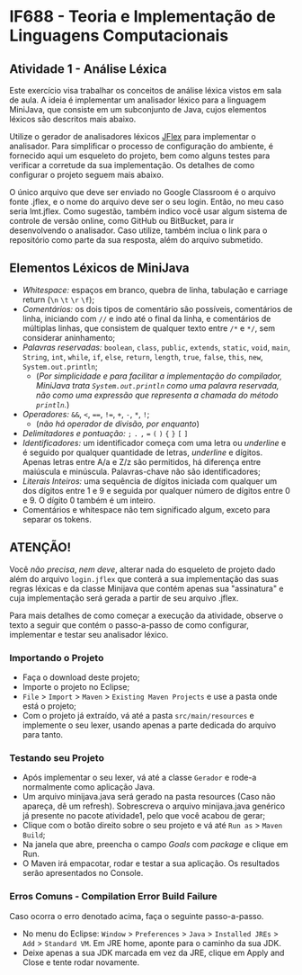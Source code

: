 # IF688 - Teoria e Implementação de Linguagens Computacionais

## Atividade 1 - Análise Léxica

Este exercício visa trabalhar os conceitos de análise léxica vistos em sala de aula. A ideia é implementar um analisador léxico para a linguagem MiniJava, que consiste em um subconjunto de Java, cujos elementos léxicos são descritos mais abaixo. 

Utilize o gerador de analisadores léxicos [JFlex](http://jflex.de) para implementar o analisador. Para simplificar o processo de configuração do ambiente, é fornecido aqui um esqueleto do projeto, bem como alguns testes para verificar a corretude da sua implementação. Os detalhes de como configurar o projeto seguem mais abaixo.

O único arquivo que deve ser enviado no Google Classroom é o arquivo fonte .jflex, e o nome do arquivo deve ser o seu login. Então, no meu caso seria lmt.jflex. Como sugestão, também indico você usar algum sistema de controle de versão online, como GitHub ou BitBucket, para ir desenvolvendo o analisador. Caso utilize, também inclua o link para o repositório como parte da sua resposta, além do arquivo submetido. 

## Elementos Léxicos de MiniJava

- *Whitespace:* espaços em branco, quebra de linha, tabulação e carriage return (`\n` `\t` `\r` `\f`);
- *Comentários:* os dois tipos de comentário são possíveis, comentários de linha, iniciando com `//` e indo até o final da linha, e comentários de múltiplas linhas, que consistem de qualquer texto entre `/*` e `*/`, sem considerar aninhamento;
- *Palavras reservadas:* `boolean`, `class`, `public`, `extends`, `static`, `void`, `main`, `String`, `int`, `while`, `if`, `else`, `return`, `length`, `true`, `false`, `this`, `new`, `System.out.println`; 
  - (_Por simplicidade e para facilitar a implementação do compilador, MiniJava trata `System.out.println` como uma palavra reservada, não como uma expressão que representa a chamada do método `println`._)
- *Operadores:* `&&`, `<`, `==`, `!=`, `+`, `-`, `*`, `!`; 
  - (_não há operador de divisão, por enquanto_)
- *Delimitadores e pontuação:*  `;` `.` `,` `=` `(` `)` `{` `}` `[` `]`
- *Identificadores:* um identificador começa com uma letra ou _underline_ e é seguido por qualquer quantidade de letras, _underline_ e dígitos. Apenas letras entre A/a e Z/z são permitidos, há diferença entre maiúscula e minúscula. Palavras-chave não são identificadores;
- *Literais Inteiros:* uma sequência de dígitos iniciada com qualquer um dos dígitos entre 1 e 9 e seguida por qualquer número de dígitos entre 0 e 9. O dígito 0 também é um inteiro. 
- Comentários e whitespace não tem significado algum, exceto para separar os tokens.

## ATENÇÃO!

Você _não precisa_, *nem deve*, alterar nada do esqueleto de projeto dado além do arquivo `login.jflex` que conterá a sua implementação das suas regras léxicas e da classe Minijava que contém apenas sua "assinatura" e cuja implementação será gerada a partir de seu arquivo .jflex.

Para mais detalhes de como começar a execução da atividade, observe o texto a seguir que contém o passo-a-passo de como configurar, implementar e testar seu analisador léxico. 

### Importando o Projeto
- Faça o download deste projeto;
- Importe o projeto no Eclipse;
- `File` > `Import` > `Maven` > `Existing Maven Projects` e use a pasta onde está o projeto;
- Com o projeto já extraído, vá até a pasta `src/main/resources` e implemente o seu lexer, usando apenas a parte dedicada do arquivo para tanto.

### Testando seu Projeto
- Após implementar o seu lexer, vá até a classe `Gerador` e rode-a normalmente como aplicação Java. 
- Um arquivo minijava.java será gerado na pasta resources (Caso não apareça, dê um refresh). Sobrescreva o arquivo minijava.java genérico já presente no pacote atividade1, pelo que você acabou de gerar;
- Clique com o botão direito sobre o seu projeto e vá até `Run as` > `Maven Build`;
- Na janela que abre, preencha o campo _Goals_ com _package_ e clique em Run.
- O Maven irá empacotar, rodar e testar a sua aplicação. Os resultados serão apresentados no Console. 

### Erros Comuns - Compilation Error Build Failure
Caso ocorra o erro denotado acima, faça o seguinte passo-a-passo.
- No menu do Eclipse: `Window` > `Preferences` > `Java` > `Installed JREs` > `Add` > `Standard VM`. Em JRE home, aponte para o caminho da sua JDK.
- Deixe apenas a sua JDK marcada em vez da JRE, clique em Apply and Close e tente rodar novamente.
